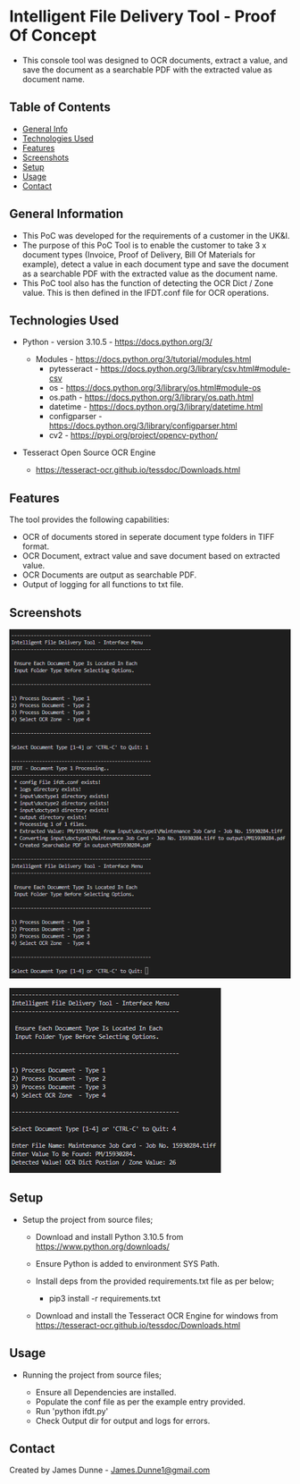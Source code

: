 # Intelligent File Delivery Tool - Proof Of Concept
 - This console tool was designed to OCR documents, extract a value, and save the document as a searchable PDF with the extracted value as document name.

## Table of Contents
* [General Info](#general-information)
* [Technologies Used](#technologies-used)
* [Features](#features)
* [Screenshots](#screenshots)
* [Setup](#setup)
* [Usage](#usage)
* [Contact](#contact)

## General Information
- This PoC was developed for the requirements of a customer in the UK&I.
- The purpose of this PoC Tool is to enable the customer to take 3 x document types (Invoice, Proof of Delivery, Bill Of Materials for example), detect a value in each document type and save the document as a searchable PDF with the extracted value as the document name.
- This PoC tool also has the function of detecting the OCR Dict / Zone value. This is then defined in the IFDT.conf file for OCR operations.

## Technologies Used
- Python - version 3.10.5 - https://docs.python.org/3/
    - Modules - https://docs.python.org/3/tutorial/modules.html
        - pytesseract - https://docs.python.org/3/library/csv.html#module-csv
        - os - https://docs.python.org/3/library/os.html#module-os
        - os.path - https://docs.python.org/3/library/os.path.html
        - datetime - https://docs.python.org/3/library/datetime.html
        - configparser - https://docs.python.org/3/library/configparser.html
        - cv2 - https://pypi.org/project/opencv-python/

- Tesseract Open Source OCR Engine
    - https://tesseract-ocr.github.io/tessdoc/Downloads.html

## Features
The tool provides the following capabilities:

- OCR of documents stored in seperate document type folders in TIFF format.
- OCR Document, extract value and save document based on extracted value.
- OCR Documents are output as searchable PDF.
- Output of logging for all functions to txt file.

## Screenshots
![Example screenshot](./img/SS1.png)

![Example screenshot](./img/SS2.png)

## Setup

* Setup the project from source files;

    - Download and install Python 3.10.5 from https://www.python.org/downloads/

    - Ensure Python is added to environment SYS Path.

    - Install deps from the provided requirements.txt file as per below;
 
        - pip3 install -r requirements.txt

    - Download and install the Tesseract OCR Engine for windows from https://tesseract-ocr.github.io/tessdoc/Downloads.html

## Usage

* Running the project from source files;

    - Ensure all Dependencies are installed.
    - Populate the conf file as per the example entry provided. 
    - Run 'python ifdt.py'
    - Check Output dir for output and logs for errors. 

## Contact
Created by James Dunne - James.Dunne1@gmail.com